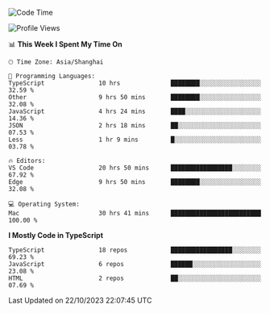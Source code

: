 <!--START_SECTION:waka-->
![Code Time](http://img.shields.io/badge/Code%20Time-5%2C316%20hrs%208%20mins-blue)

![Profile Views](http://img.shields.io/badge/Profile%20Views-0-blue)

📊 **This Week I Spent My Time On** 

```text
🕑︎ Time Zone: Asia/Shanghai

💬 Programming Languages: 
TypeScript               10 hrs              ████████░░░░░░░░░░░░░░░░░   32.59 % 
Other                    9 hrs 50 mins       ████████░░░░░░░░░░░░░░░░░   32.08 % 
JavaScript               4 hrs 24 mins       ████░░░░░░░░░░░░░░░░░░░░░   14.36 % 
JSON                     2 hrs 18 mins       ██░░░░░░░░░░░░░░░░░░░░░░░   07.53 % 
Less                     1 hr 9 mins         █░░░░░░░░░░░░░░░░░░░░░░░░   03.78 % 

🔥 Editors: 
VS Code                  20 hrs 50 mins      █████████████████░░░░░░░░   67.92 % 
Edge                     9 hrs 50 mins       ████████░░░░░░░░░░░░░░░░░   32.08 % 

💻 Operating System: 
Mac                      30 hrs 41 mins      █████████████████████████   100.00 % 
```

**I Mostly Code in TypeScript** 

```text
TypeScript               18 repos            █████████████████░░░░░░░░   69.23 % 
JavaScript               6 repos             ██████░░░░░░░░░░░░░░░░░░░   23.08 % 
HTML                     2 repos             ██░░░░░░░░░░░░░░░░░░░░░░░   07.69 % 
```




 Last Updated on 22/10/2023 22:07:45 UTC
<!--END_SECTION:waka-->
